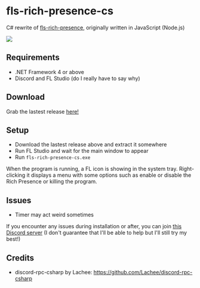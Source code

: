 # fls-rich-presence-cs
C# rewrite of [fls-rich-presence](https://github.com/SayakaIsBaka/fls-rich-presence), originally written in JavaScript (Node.js)

![](https://sayakaisbaka.s-ul.eu/vzEJx3bb.png)

## Requirements

- .NET Framework 4 or above
- Discord and FL Studio (do I really have to say why)

## Download

Grab the lastest release [here!](https://github.com/SayakaIsBaka/fls-rich-presence-cs/releases)

## Setup

- Download the lastest release above and extract it somewhere
- Run FL Studio and wait for the main window to appear
- Run `fls-rich-presence-cs.exe`

When the program is running, a FL icon is showing in the system tray. Right-clicking it displays a menu with some options such as enable or disable the Rich Presence or killing the program.

## Issues

- Timer may act weird sometimes

If you encounter any issues during installation or after, you can join [this Discord server](https://discord.gg/Dq68J8r) (I don't guarantee that I'll be able to help but I'll still try my best!)


## Credits

- discord-rpc-csharp by Lachee: https://github.com/Lachee/discord-rpc-csharp
